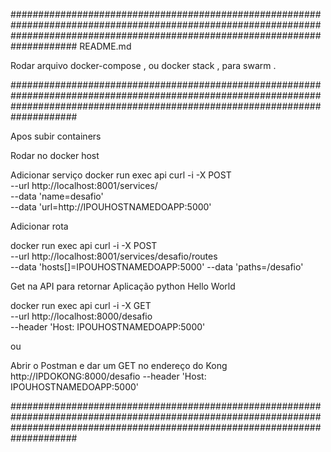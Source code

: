 ####################################################################################################################################################################################
README.md

Rodar arquivo docker-compose , ou docker stack , para swarm .

####################################################################################################################################################################################

Apos subir containers 

Rodar no docker host 

Adicionar serviço 
docker run exec api curl -i -X POST \
  --url http://localhost:8001/services/ \
  --data 'name=desafio' \
  --data 'url=http://IPOUHOSTNAMEDOAPP:5000'

Adicionar rota 

docker run exec api curl -i -X POST \
  --url http://localhost:8001/services/desafio/routes \
  --data 'hosts[]=IPOUHOSTNAMEDOAPP:5000'
  --data 'paths=/desafio'


Get na API para retornar Aplicação python Hello World

docker run exec api curl -i -X GET \
  --url http://localhost:8000/desafio \
  --header 'Host: IPOUHOSTNAMEDOAPP:5000'

ou 

Abrir o Postman e dar um GET no endereço do Kong http://IPDOKONG:8000/desafio --header 'Host: IPOUHOSTNAMEDOAPP:5000'

####################################################################################################################################################################################

